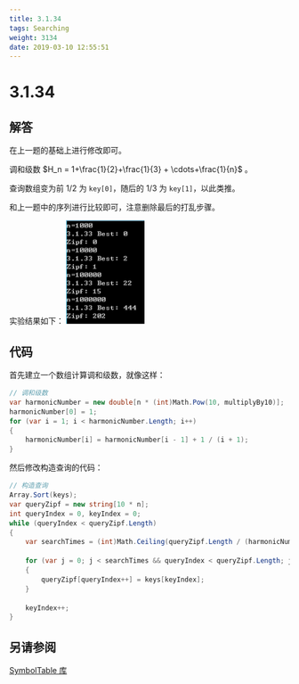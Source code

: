 ```yaml
---
title: 3.1.34
tags: Searching
weight: 3134
date: 2019-03-10 12:55:51
---
```


# 3.1.34


## 解答

在上一题的基础上进行修改即可。

调和级数 $H_n = 1+\frac{1}{2}+\frac{1}{3} + \cdots+\frac{1}{n}$ 。

查询数组变为前 1/2 为 `key[0]`，随后的 1/3 为 `key[1]`，以此类推。

和上一题中的序列进行比较即可，注意删除最后的打乱步骤。

实验结果如下：
![](/resources/3-1-34/1.png)


## 代码

首先建立一个数组计算调和级数，就像这样：

```csharp
// 调和级数
var harmonicNumber = new double[n * (int)Math.Pow(10, multiplyBy10)];
harmonicNumber[0] = 1;
for (var i = 1; i < harmonicNumber.Length; i++)
{
    harmonicNumber[i] = harmonicNumber[i - 1] + 1 / (i + 1);
}
```

然后修改构造查询的代码：

```csharp
// 构造查询
Array.Sort(keys);
var queryZipf = new string[10 * n];
int queryIndex = 0, keyIndex = 0;
while (queryIndex < queryZipf.Length)
{
    var searchTimes = (int)Math.Ceiling(queryZipf.Length / (harmonicNumber[keyIndex + 1] * (i + 1)));

    for (var j = 0; j < searchTimes && queryIndex < queryZipf.Length; j++)
    {
        queryZipf[queryIndex++] = keys[keyIndex];
    }

    keyIndex++;
}
```

## 另请参阅

[SymbolTable 库](https://github.com/ikesnowy/Algorithms-4th-Edition-in-Csharp/tree/master/3%20Searching/3.1/SymbolTable)

